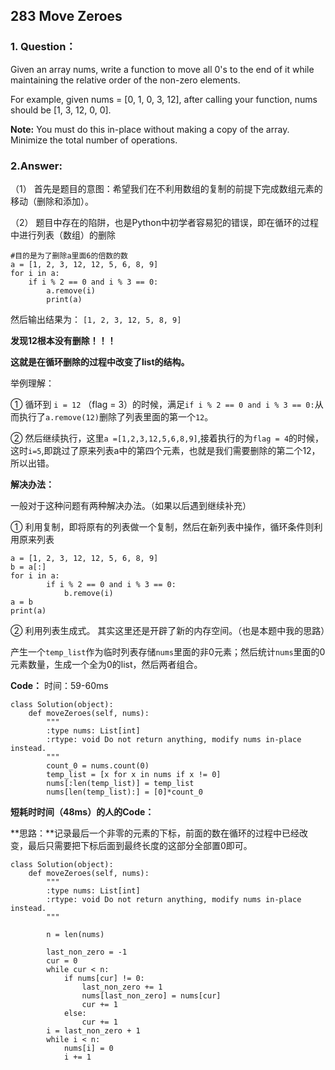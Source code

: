 ## 283 Move Zeroes
### 1. Question：  
 Given an array nums, write a function to move all 0's to the end of it while maintaining the relative order of the non-zero elements.

For example, given nums = [0, 1, 0, 3, 12], after calling your function, nums should be [1, 3, 12, 0, 0].

**Note:**   You must do this in-place without making a copy of the array. Minimize the total number of operations.


### 2.Answer:
（1） 首先是题目的意图：希望我们在不利用数组的复制的前提下完成数组元素的移动（删除和添加）。

（2） 题目中存在的陷阱，也是Python中初学者容易犯的错误，即在循环的过程中进行列表（数组）的删除

	#目的是为了删除a里面6的倍数的数
	a = [1, 2, 3, 12, 12, 5, 6, 8, 9]  
	for i in a:  
		if i % 2 == 0 and i % 3 == 0:  
			a.remove(i)  
			print(a)  
然后输出结果为： `[1, 2, 3, 12, 5, 8, 9]`

**发现12根本没有删除！！！**  

**这就是在循环删除的过程中改变了list的结构。**

举例理解：

① 循环到 `i = 12` （flag = 3）的时候，满足`if i % 2 == 0 and i % 3 == 0:`从而执行了`a.remove(12)`删除了列表里面的第一个`12`。

② 然后继续执行，这里` a =[1,2,3,12,5,6,8,9] `,接着执行的为`flag = 4`的时候，这时`i=5`,即跳过了原来列表a中的第四个元素，也就是我们需要删除的第二个12，所以出错。

**解决办法：**

一般对于这种问题有两种解决办法。（如果以后遇到继续补充）

① 利用复制，即将原有的列表做一个复制，然后在新列表中操作，循环条件则利用原来列表

	a = [1, 2, 3, 12, 12, 5, 6, 8, 9]  
	b = a[:]  
	for i in a:  
	        if i % 2 == 0 and i % 3 == 0:  
	            b.remove(i)  
	a = b  
	print(a)  

② 利用列表生成式。 其实这里还是开辟了新的内存空间。（也是本题中我的思路）

产生一个`temp_list`作为临时列表存储`nums`里面的非0元素；然后统计`nums`里面的0元素数量，生成一个全为0的list，然后两者组合。

**Code：**
时间：59-60ms

	class Solution(object):
	    def moveZeroes(self, nums):
	        """
	        :type nums: List[int]
	        :rtype: void Do not return anything, modify nums in-place instead.
	        """
	        count_0 = nums.count(0)
	        temp_list = [x for x in nums if x != 0]
	        nums[:len(temp_list)] = temp_list
	        nums[len(temp_list):] = [0]*count_0

**短耗时时间（48ms）的人的Code：**

**思路：**记录最后一个非零的元素的下标，前面的数在循环的过程中已经改变，最后只需要把下标后面到最终长度的这部分全部置0即可。


	class Solution(object):
	    def moveZeroes(self, nums):
	        """
	        :type nums: List[int]
	        :rtype: void Do not return anything, modify nums in-place instead.
	        """
	        
	        n = len(nums)
	        
	        last_non_zero = -1
	        cur = 0
	        while cur < n:
	            if nums[cur] != 0:
	                last_non_zero += 1
	                nums[last_non_zero] = nums[cur]
	                cur += 1
	            else:
	                cur += 1
	        i = last_non_zero + 1
	        while i < n:
	            nums[i] = 0
	            i += 1

